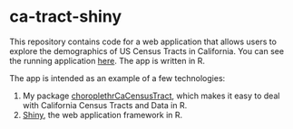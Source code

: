# ca-tract-shiny

This repository contains code for a web application that allows users to explore the demographics of
US Census Tracts in California. You can see the running application [here](http://shiny.rstudio.com/).
The app is written in R.

The app is intended as an example of a few technologies:

1. My package [choroplethrCaCensusTract](https://github.com/arilamstein/choroplethrCaCensusTract), which makes it easy to deal 
with California Census Tracts and Data in R.
2. [Shiny](http://shiny.rstudio.com/), the web application framework in R.

